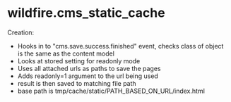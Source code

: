 wildfire.cms_static_cache
=========================

Creation:
- Hooks in to "cms.save.success.finished" event, checks class of object is the same as the content model
- Looks at stored setting for readonly mode
- Uses all attached urls as paths to save the pages
- Adds readonly=1 argument to the url being used
- result is then saved to matching file path
- base path is tmp/cache/static/PATH_BASED_ON_URL/index.html



